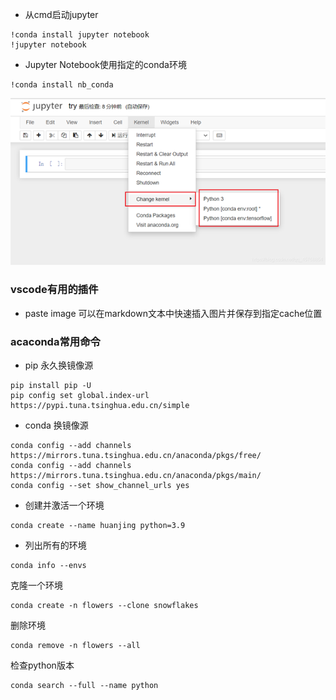 - 从cmd启动jupyter

```shell
!conda install jupyter notebook
!jupyter notebook
```

- Jupyter Notebook使用指定的conda环境

 ```Jupyter
 !conda install nb_conda
 ```

 ![界面转换kernel](./.cache/2022-08-21-21-09-50.png)

### vscode有用的插件

- paste image
可以在markdown文本中快速插入图片并保存到指定cache位置

### acaconda常用命令

- pip 永久换镜像源

```shell
pip install pip -U
pip config set global.index-url https://pypi.tuna.tsinghua.edu.cn/simple
```

- conda 换镜像源

```shell
conda config --add channels https://mirrors.tuna.tsinghua.edu.cn/anaconda/pkgs/free/
conda config --add channels https://mirrors.tuna.tsinghua.edu.cn/anaconda/pkgs/main/
conda config --set show_channel_urls yes

```

- 创建并激活一个环境

```shell
conda create --name huanjing python=3.9
```

- 列出所有的环境

```shell
conda info --envs
```

克隆一个环境

```shell
conda create -n flowers --clone snowflakes
```

删除环境

```shell
conda remove -n flowers --all
```

检查python版本

```shell
conda search --full --name python
```
